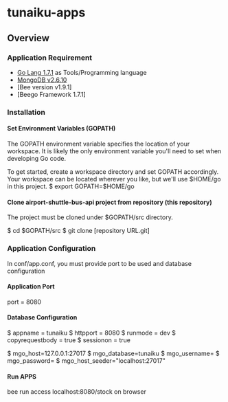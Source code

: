 # tunaiku-apps

## Overview

### Application Requirement
* [Go Lang 1.7.1](https://golang.org/dl/) as Tools/Programming language
* [MongoDB v2.6.10](https://docs.mongodb.com/)
* [Bee version v1.9.1]
* [Beego Framework 1.7.1]

### Installation
#### Set Environment Variables (GOPATH)
The GOPATH environment variable specifies the location of your workspace. It is likely the only environment variable you'll need to set when developing Go code.

To get started, create a workspace directory and set GOPATH accordingly. Your workspace can be located wherever you like, but we'll use $HOME/go in this project.
$ export GOPATH=$HOME/go


#### Clone airport-shuttle-bus-api project from repository (this repository)
The project must be cloned under $GOPATH/src directory.

$ cd $GOPATH/src
$ git clone [repository URL.git]


### Application Configuration
In conf/app.conf, you must provide port to be used and database configuration
#### Application Port
port = 8080


#### Database Configuration
$ appname = tunaiku
$ httpport = 8080
$ runmode = dev
$ copyrequestbody = true
$ sessionon = true

$ mgo_host=127.0.0.1:27017
$ mgo_database=tunaiku
$ mgo_username=
$ mgo_password=
$ mgo_host_seeder="localhost:27017"


#### Run APPS
bee run 
access localhost:8080/stock on browser